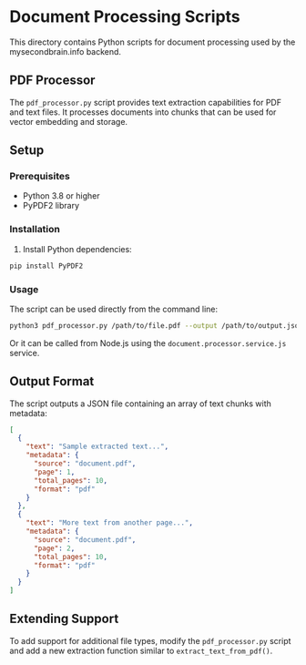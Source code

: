 # Document Processing Scripts

This directory contains Python scripts for document processing used by the mysecondbrain.info backend.

## PDF Processor

The `pdf_processor.py` script provides text extraction capabilities for PDF and text files. It processes documents into chunks that can be used for vector embedding and storage.

## Setup

### Prerequisites

- Python 3.8 or higher
- PyPDF2 library

### Installation

1. Install Python dependencies:

```bash
pip install PyPDF2
```

### Usage

The script can be used directly from the command line:

```bash
python3 pdf_processor.py /path/to/file.pdf --output /path/to/output.json
```

Or it can be called from Node.js using the `document.processor.service.js` service.

## Output Format

The script outputs a JSON file containing an array of text chunks with metadata:

```json
[
  {
    "text": "Sample extracted text...",
    "metadata": {
      "source": "document.pdf",
      "page": 1,
      "total_pages": 10,
      "format": "pdf"
    }
  },
  {
    "text": "More text from another page...",
    "metadata": {
      "source": "document.pdf",
      "page": 2,
      "total_pages": 10,
      "format": "pdf"
    }
  }
]
```

## Extending Support

To add support for additional file types, modify the `pdf_processor.py` script and add a new extraction function similar to `extract_text_from_pdf()`. 